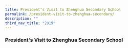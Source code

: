 ```yaml
---
title: President's Visit to Zhenghua Secondary School
permalink: /president-visit-to-zhenghua-secondary/
description: ""
third_nav_title: "2019"
---
```



### President's Visit to Zhenghua Secondary School